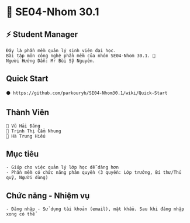 # 💬 SE04-Nhom 30.1  
## ⚡ Student Manager  
    Đây là phần mềm quản lý sinh viên đại học.
    Bài tập môn công nghệ phần mềm của nhóm SE04-Nhom 30.1. 💖
    Người Hướng Dẫn: Mr Bùi Sỹ Nguyên.
## Quick Start
    ⚫ https://github.com/parkouryb/SE04-Nhom30.1/wiki/Quick-Start
## Thành Viên  
    🐲 Vũ Hải Đăng  
    🐲 Trịnh Thị Cẩm Nhung  
    🐲 Hà Trung Hiếu  
## Mục tiêu
    - Giúp cho việc quản lý lớp học dễ dàng hơn
    - Phần mềm có chức năng phân quyền (3 quyền: Lớp trưởng, Bí thư/Thủ quỹ, Người dùng)
## Chức năng - Nhiệm vụ
    - Đăng nhập - Sử dụng tài khoản (email), mật khẩu. Sau khi đăng nhập xong có thể 
